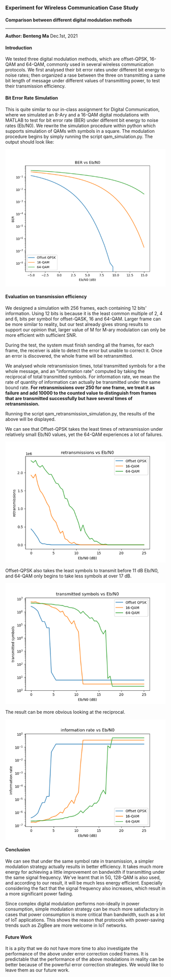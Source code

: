 ### Experiment for Wireless Communication Case Study
#### Comparison between different digital modulation methods

------
__Author: Benteng Ma__
Dec.1st, 2021

#### Introduction
We tested three digital modulation methods, which are offset-QPSK, 16-QAM and 64-QAM, commonly used in several wireless communication protocols. We first analysed their bit error rates under different bit energy to noise rates; then organized a rase between the three on transmitting a same bit length of message under different values of transmitting power, to test their transmission efficiency.

#### Bit Error Rate Simulation
This is quite similar to our in-class assignment for Digital Communication, where we simulated an 8-Ary and a 16-QAM digital modulations with MATLAB to test for bit error rate (BER) under different bit energy to noise rates (Eb/N0). We rewrite the simulation procedure within python which supports simulation of QAMs with symbols in a square. The modulation procedure begins by simply running the script qam_simulation.py. The output should look like:

![](ber.png)

#### Evaluation on transmission efficiency
We designed a simulation with 256 frames, each containing 12 bits' information. Using 12 bits is because it is the least common multiple of 2, 4 and 6, bits per symbol for offset-QASK, 16 and 64-QAM. Larger frame can be more similar to reality, but our test already gives strong results to support our opinion that, larger value of M for M-ary modulation can only be more efficient with sufficient SNR.

During the test, the system must finish sending all the frames, for each frame, the receiver is able to detect the error but unable to correct it. Once an error is discovered, the whole frame will be retransmitted.

We analysed whole retransmission times, total transmitted symbols for a the whole message, and an "information rate" computed by taking the reciprocal of total transmitted symbols. For information rate, we mean the rate of quantity of information can actually be transmitted under the same bound rate. __For retransmissions over 250 for one frame, we treat it as failure and add 10000 to the counted value to distinguish from frames that are transmitted successfully but have several times of retransmission.__

Running the script qam_retransmission_simulation.py, the results of the above will be displayed.

We can see that Offset-QPSK takes the least times of retransmission under relatively small Eb/N0 values, yet the 64-QAM experiences a lot of failures.

![](retransmissions.png)

Offset-QPSK also takes the least symbols to transmit before 11 dB Eb/N0, and 64-QAM only begins to take less symbols at over 17 dB.

![](symbols_transmitted_for_same_message.png)

The result can be more obvious looking at the reciprocal.

![](information_rate.png)

#### Conclusion
We can see that under the same symbol rate in transmission, a simpler modulation strategy actually results in better efficiency. It takes much more energy for achieving a little improvement on bandwidth if transmitting under the same signal frequency. We've learnt that in 5G, 128-QAM is also used, and according to our result, it will be much less energy efficient. Especially considering the fact that the signal frequency also increases, which result in a more significant power fading.

Since complex digital modulation performs non-ideally in power consumption, simple modulation strategy can be much more satisfactory in cases that power consumption is more critical than bandwidth, such as a lot of IoT applications. This shows the reason that protocols with power-saving trends such as ZigBee are more welcome in IoT networks.

#### Future Work
It is a pity that we do not have more time to also investigate the performance of the above under error correction coded frames. It is predictable that the performance of the above modulations in reality can be better because of the powerful error correction strategies. We would like to leave them as our future work.
